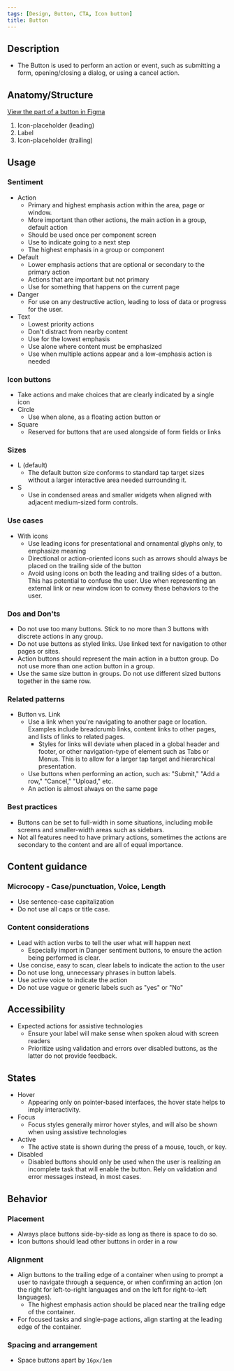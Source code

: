 ```yaml
---
tags: [Design, Button, CTA, Icon button]
title: Button
---
```


## Description

- The Button is used to perform an action or event, such as submitting a form, opening/closing a dialog, or using a cancel action.

## Anatomy/Structure

[View the part of a button in Figma](https://www.figma.com/file/T6b7uFqGkQO1hSpNLNGrNf/Untitled?node-id=1%3A369)

1. Icon-placeholder (leading)
2. Label
3. Icon-placeholder (trailing)

## Usage

### Sentiment

- Action
  - Primary and highest emphasis action within the area, page or window.
  - More important than other actions, the main action in a group, default action
  - Should be used once per component screen
  - Use to indicate going to a next step
  - The highest emphasis in a group or component
- Default
  - Lower emphasis actions that are optional or secondary to the primary action
  - Actions that are important but not primary
  - Use for something that happens on the current page
- Danger
  - For use on any destructive action, leading to loss of data or progress for the user.
- Text
  - Lowest priority actions
  - Don't distract from nearby content
  - Use for the lowest emphasis
  - Use alone where content must be emphasized
  - Use when multiple actions appear and a low-emphasis action is needed

### Icon buttons

- Take actions and make choices that are clearly indicated by a single icon
- Circle
  - Use when alone, as a floating action button or
- Square
  - Reserved for buttons that are used alongside of form fields or links

### Sizes

- L (default)
  - The default button size conforms to standard tap target sizes without a larger interactive area needed surrounding it.
- S
  - Use in condensed areas and smaller widgets when aligned with adjacent medium-sized form controls.

### Use cases

- With icons
  - Use leading icons for presentational and ornamental glyphs only, to emphasize meaning
  - Directional or action-oriented icons such as arrows should always be placed on the trailing side of the button
  - Avoid using icons on both the leading and trailing sides of a button. This has potential to confuse the user. Use when representing an external link or new window icon to convey these behaviors to the user.

### Dos and Don'ts

- Do not use too many buttons. Stick to no more than 3 buttons with discrete actions in any group.
- Do not use buttons as styled links. Use linked text for navigation to other pages or sites.
- Action buttons should represent the main action in a button group. Do not use more than one action button in a group.
- Use the same size button in groups. Do not use different sized buttons together in the same row.

### Related patterns

- Button vs. Link
  - Use a link when you're navigating to another page or location. Examples include breadcrumb links, content links to other pages, and lists of links to related pages.
    - Styles for links will deviate when placed in a global header and footer, or other navigation-type of element such as Tabs or Menus. This is to allow for a larger tap target and hierarchical presentation.
  - Use buttons when performing an action, such as: "Submit," "Add a row," "Cancel," "Upload," etc.
  - An action is almost always on the same page

### Best practices

- Buttons can be set to full-width in some situations, including mobile screens and smaller-width areas such as sidebars.
- Not all features need to have primary actions, sometimes the actions are secondary to the content and are all of equal importance.

## Content guidance

### Microcopy - Case/punctuation, Voice, Length

- Use sentence-case capitalization
- Do not use all caps or title case.

### Content considerations

- Lead with action verbs to tell the user what will happen next
  - Especially import in Danger sentiment buttons, to ensure the action being performed is clear.
- Use concise, easy to scan, clear labels to indicate the action to the user
- Do not use long, unnecessary phrases in button labels.
- Use active voice to indicate the action
- Do not use vague or generic labels such as "yes" or "No"

## Accessibility

- Expected actions for assistive technologies
  - Ensure your label will make sense when spoken aloud with screen readers
  - Prioritize using validation and errors over disabled buttons, as the latter do not provide feedback.

## States

- Hover
  - Appearing only on pointer-based interfaces, the hover state helps to imply interactivity.
- Focus
  - Focus styles generally mirror hover styles, and will also be shown when using assistive technologies
- Active
  - The active state is shown during the press of a mouse, touch, or key.
- Disabled
  - Disabled buttons should only be used when the user is realizing an incomplete task that will enable the button. Rely on validation and error messages instead, in most cases.

## Behavior

### Placement

- Always place buttons side-by-side as long as there is space to do so.
- Icon buttons should lead other buttons in order in a row

### Alignment

- Align buttons to the trailing edge of a container when using to prompt a user to navigate through a sequence, or when confirming an action (on the right for left-to-right languages and on the left for right-to-left languages).
  - The highest emphasis action should be placed near the trailing edge of the container.
- For focused tasks and single-page actions, align starting at the leading edge of the container.

### Spacing and arrangement

- Space buttons apart by `16px/1em`

<!-- ## Figma properties/options

## Feedback on this component/Status -->
